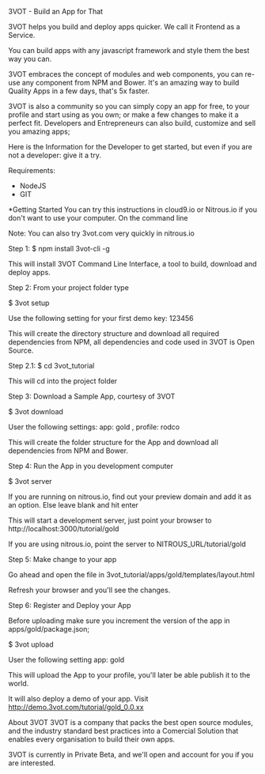 3VOT - Build an App for That

3VOT helps you build and deploy apps quicker. We call it Frontend as a Service.

You can build apps with any javascript framework and style them the best way you can. 

3VOT embraces the concept of modules and web components, you can re-use any component from NPM and Bower. It's an amazing way to build Quality Apps in a few days, that's 5x faster.

3VOT is also a community so you can simply copy an app for free, to your profile and start using as you own; or make a few changes to make it a perfect fit. Developers and Entrepreneurs can also build, customize and sell you amazing apps;

Here is the Information for the Developer to get started, but even if you are not a developer: give it a try.

Requirements:

- NodeJS
- GIT

*Getting Started
You can try this instructions in cloud9.io or Nitrous.io if you don't want to use your computer.
On the command line

Note: You can also try 3vot.com very quickly in nitrous.io

Step 1:
$ npm install 3vot-cli -g

This will install 3VOT Command Line Interface, a tool to build, download and deploy apps.

Step 2:
From your project folder type

$ 3vot setup

Use the following setting for your first demo key: 123456

This will create the directory structure and download all required dependencies from NPM, all dependencies and code used in 3VOT is Open Source.

Step 2.1:
$ cd 3vot_tutorial

This will cd into the project folder

Step 3:
Download a Sample App, courtesy of 3VOT

$ 3vot download

User the following settings:  app: gold , profile: rodco

This will create the folder structure for the App and download all dependencies from NPM and Bower.

Step 4:
Run the App in you development computer

$ 3vot server

If you are running on nitrous.io, find out your preview domain and add it as an option. Else leave blank and hit enter

This will start a development server, just point your browser to http://localhost:3000/tutorial/gold

If you are using nitrous.io, point the server to NITROUS_URL/tutorial/gold

Step 5:
Make change to your app

Go ahead and open the file in 3vot_tutorial/apps/gold/templates/layout.html 

Refresh your browser and you'll see the changes.

Step 6:
Register and Deploy your App

Before uploading make sure you increment the version of the app in apps/gold/package.json;

$ 3vot upload 

User the following setting app: gold

This will upload the App to your profile, you'll later be able publish it to the world.

It will also deploy a demo of your app. Visit http://demo.3vot.com/tutorial/gold_0.0.xx

About 3VOT
3VOT is a company that packs the best open source modules, and the industry standard best practices into a Comercial Solution that enables every organisation to build their own apps. 

3VOT is currently in Private Beta, and we'll open and account for you if you are interested.

